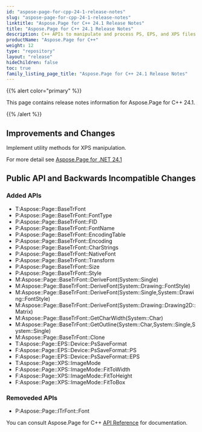 ```yaml
---
id: "aspose-page-for-cpp-24-1-release-notes"
slug: "aspose-page-for-cpp-24-1-release-notes"
linktitle: "Aspose.Page for C++ 24.1 Release Notes"
title: "Aspose.Page for C++ 24.1 Release Notes"
description: C++ APIs to manipulate and process PS, EPS, and XPS files. This page contains new Aspose.Page for C++ features, enhancement, and bug fixes in 2024, version 24.1.
productName: "Aspose.Page for C++"
weight: 12
type: "repository"
layout: "release"
hideChildren: false
toc: true
family_listing_page_title: "Aspose.Page for C++ 24.1 Release Notes"
---
```


{{% alert color="primary" %}}

This page contains release notes information for Aspose.Page for C++ 24.1.

{{% /alert %}}

## **Improvements and Changes**

Implement utility methods for XPS manipulation.

For more detail see [Aspose.Page for .NET 24.1](https://releases.aspose.com/page/net/release-notes/2024/aspose-page-for-net-24-1-release-notes/)


 ## **Public API and Backwards Incompatible Changes**

 ### **Added APIs**
- T:Aspose::Page::BaseTrFont
- P:Aspose::Page::BaseTrFont::FontType
- P:Aspose::Page::BaseTrFont::FID
- P:Aspose::Page::BaseTrFont::FontName
- P:Aspose::Page::BaseTrFont::EncodingTable
- P:Aspose::Page::BaseTrFont::Encoding
- P:Aspose::Page::BaseTrFont::CharStrings
- P:Aspose::Page::BaseTrFont::NativeFont
- P:Aspose::Page::BaseTrFont::Transform
- P:Aspose::Page::BaseTrFont::Size
- P:Aspose::Page::BaseTrFont::Style
- M:Aspose::Page::BaseTrFont::DeriveFont(System::Single)
- M:Aspose::Page::BaseTrFont::DeriveFont(System::Drawing::FontStyle)
- M:Aspose::Page::BaseTrFont::DeriveFont(System::Single,System::Drawing::FontStyle)
- M:Aspose::Page::BaseTrFont::DeriveFont(System::Drawing::Drawing2D::Matrix)
- M:Aspose::Page::BaseTrFont::GetCharWidth(System::Char)
- M:Aspose::Page::BaseTrFont::GetOutline(System::Char,System::Single,System::Single)
- M:Aspose::Page::BaseTrFont::Clone
- T:Aspose::Page::EPS::Device::PsSaveFormat
- F:Aspose::Page::EPS::Device::PsSaveFormat::PS
- F:Aspose::Page::EPS::Device::PsSaveFormat::EPS
- T:Aspose::Page::XPS::ImageMode
- F:Aspose::Page::XPS::ImageMode::FitToWidth
- F:Aspose::Page::XPS::ImageMode::FitToHeight
- F:Aspose::Page::XPS::ImageMode::FitToBox
 ### **Removeded APIs**
- P:Aspose::Page::ITrFont::Font


You can consult Aspose.Page for C++ [API Reference](https://apireference.aspose.com/cpp/page/) for documentation.
